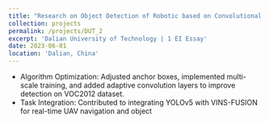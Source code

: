 ```yaml
---
title: "Research on Object Detection of Robotic based on Convolutional Neural Networks "
collection: projects
permalink: /projects/DUT_2
excerpt: 'Dalian University of Technology | 1 EI Essay'
date: 2023-06-01
location: 'Dalian, China'
---
```

* Algorithm Optimization: Adjusted anchor boxes, implemented multi-scale training, and added adaptive convolution layers to improve detection on VOC2012 dataset. 
* Task Integration: Contributed to integrating YOLOv5 with VINS-FUSION for real-time UAV navigation and object
